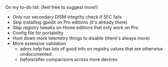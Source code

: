 On my to-do list: (feel free to suggest more!)
- Only run secondary DISM integrity check if SFC fails
- Skip installing gpedit on Pro editions (it's already there)
- Skip registry tweaks on Home editions that only work on Pro
- Config file for portability
- Hunt down more telemetry things to disable (there's always more)
- More extensive validation
  - admx.help has lots of good info on registry values that are otherwise undocumented
  - before/after comparisons across more devices
